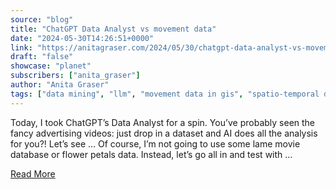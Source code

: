 ```yaml
---
source: "blog"
title: "ChatGPT Data Analyst vs movement data"
date: "2024-05-30T14:26:51+0000"
link: "https://anitagraser.com/2024/05/30/chatgpt-data-analyst-vs-movement-data/"
draft: "false"
showcase: "planet"
subscribers: ["anita_graser"]
author: "Anita Graser"
tags: ["data mining", "llm", "movement data in gis", "spatio-temporal data", "visualization", "ai", "chatgpt", "geoai", "large language models", "movement data"]
---
```


Today, I took ChatGPT&#8217;s Data Analyst for a spin. You&#8217;ve probably seen the fancy advertising videos: just drop in a dataset and AI does all the analysis for you?! Let&#8217;s see &#8230; Of course, I&#8217;m not going to use some lame movie database or flower petals data. Instead, let&#8217;s go all in and test with &#8230;<p><a class="more-link" href="https://anitagraser.com/2024/05/30/chatgpt-data-analyst-vs-movement-data/">Read More</a></p>
